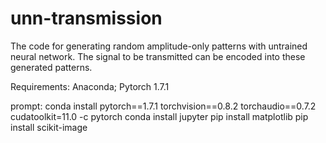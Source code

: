 # unn-transmission
The code for generating random amplitude-only patterns with untrained neural network. The signal to be transmitted can be encoded into these generated patterns.

Requirements: Anaconda; Pytorch 1.7.1

prompt:
conda install pytorch==1.7.1 torchvision==0.8.2 torchaudio==0.7.2 cudatoolkit=11.0 -c pytorch
conda install jupyter
pip install matplotlib
pip install scikit-image
